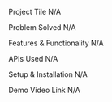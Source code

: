 Project Tile                N/A

Problem Solved              N/A

Features & Functionality    N/A

APIs Used                   N/A

Setup & Installation        N/A

Demo Video Link             N/A